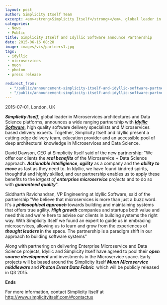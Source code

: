 ```yaml
---
layout: post
author: Simplicity Itself Team
excerpt: <em><strong>Simplicity Itself</strong></em>, global leader in Microservices architectures and Data Science platforms, announces a wide ranging partnership with <a title="Idyllic Software" href="www.idyllic-software.com" target="_blank"><em><strong>Idyllic Software</strong></em></a>.
categories:
 - News
 - Public
title: Simplicity Itself and Idyllic Software announce Partnership
date: 2015-06-16 08:28
image: images/vis/partners1.jpg
tags:
 - idyllic
 - microservices
 - muon
 - photon
 - press release

redirect_from: 
  - "/public/announcement-simplicity-itself-and-idyllic-software-partnership.html"
  - "/public/announcement-simplicity-itself-and-idyllic-software-partnership/index.html"
---
```

<p lang="zxx">2015-07-01, London, UK</p>
<p lang="zxx"><em><strong>Simplicity Itself</strong></em>, global leader in Microservices architectures and Data Science platforms, announces a wide ranging partnership with <a title="Idyllic Software" href="www.idyllic-software.com" target="_blank"><em><strong>Idyllic Software</strong></em></a>, high quality software delivery specialists and Microservices based delivery experts. Together, Simplicity Itself and Idyllic present a cutting edge delivery team, education provider and an accessible pool of deep architectural knowledge in Microservices and Data Science.</p>
<p lang="zxx">David Dawson, CEO at Simplicity Itself said of the new partnership: "We offer our clients the <i><b>real benefits</b></i> of the Microservice + Data Science approach. <i><b>Actionable Intelligience</b></i>, <i><b>agility</b></i> as a company and the <i><b>ability to move </b></i>as fast as they need to. In Idyllic, we have found kindred spirits, thoughtful and highly skilled, and our partnership enables us to apply these benefits to the <i>largest of </i><i><b>enterprise microservice</b></i><i> </i><i>projects </i>and to do so with <i><b>guaranteed quality</b></i>".</p>
<p lang="zxx">Siddharth Ravichandran, VP Engineering at Idyllic Software, said of the partnership "We believe that microservices is more than just a buzz word. It's a <i><b>philosophical approach </b></i>towards building and maintaining systems that offers true agility. <i><b>High growth </b></i>companies and startups both value and need this and we're here to advise our clients in building systems the right way. With Simplicity Itself we found an expert to guide us in embracing microservices, allowing us to learn and grow from the experiences of <i><b>thought leaders </b></i>in the space. The partnership is a paradigm shift in our approach to building software systems"</p>
<p lang="zxx">Along with partnering on delivering Enterprise Microservice and Data Science projects, Idyllic and Simplicity Itself have agreed to pool their <i><b>open source development</b></i> and investments in the Microservice space. Early projects will be based around the Simplicity Itself <i><b>Muon Microservice middleware </b></i>and <i><b>Photon Event Data Fabric </b></i> which will be publicly released in Q3 2015.</p>
<p lang="zxx"></p>
<p lang="zxx"><b>Ends</b></p>
<p lang="zxx">For more information, contact Simplicity Itself at <a href="http://www.simplicityitself.com/#contactus">http://www.simplicityitself.com/#contactus</a></p>
<p lang="zxx"></p>